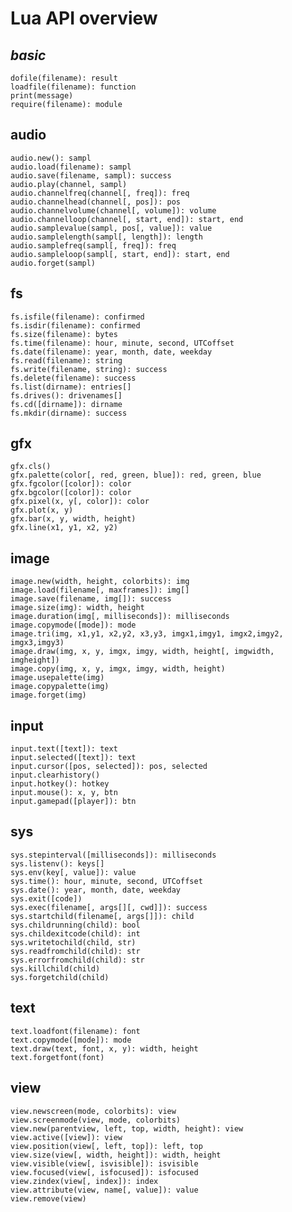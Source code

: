 # Lua API overview
##  _basic_
    dofile(filename): result
    loadfile(filename): function
    print(message)
    require(filename): module
##  audio
    audio.new(): sampl
    audio.load(filename): sampl
    audio.save(filename, sampl): success
    audio.play(channel, sampl)
    audio.channelfreq(channel[, freq]): freq
    audio.channelhead(channel[, pos]): pos
    audio.channelvolume(channel[, volume]): volume
    audio.channelloop(channel[, start, end]): start, end
    audio.samplevalue(sampl, pos[, value]): value
    audio.samplelength(sampl[, length]): length
    audio.samplefreq(sampl[, freq]): freq
    audio.sampleloop(sampl[, start, end]): start, end
    audio.forget(sampl)
##  fs
    fs.isfile(filename): confirmed
    fs.isdir(filename): confirmed
    fs.size(filename): bytes
    fs.time(filename): hour, minute, second, UTCoffset
    fs.date(filename): year, month, date, weekday
    fs.read(filename): string
    fs.write(filename, string): success
    fs.delete(filename): success
    fs.list(dirname): entries[]
    fs.drives(): drivenames[]
    fs.cd([dirname]): dirname
    fs.mkdir(dirname): success
##  gfx
    gfx.cls()
    gfx.palette(color[, red, green, blue]): red, green, blue
    gfx.fgcolor([color]): color
    gfx.bgcolor([color]): color
    gfx.pixel(x, y[, color]): color
    gfx.plot(x, y)
    gfx.bar(x, y, width, height)
    gfx.line(x1, y1, x2, y2)
##  image
    image.new(width, height, colorbits): img
    image.load(filename[, maxframes]): img[]
    image.save(filename, img[]): success
    image.size(img): width, height
    image.duration(img[, milliseconds]): milliseconds
    image.copymode([mode]): mode
    image.tri(img, x1,y1, x2,y2, x3,y3, imgx1,imgy1, imgx2,imgy2, imgx3,imgy3)
    image.draw(img, x, y, imgx, imgy, width, height[, imgwidth, imgheight])
    image.copy(img, x, y, imgx, imgy, width, height)
    image.usepalette(img)
    image.copypalette(img)
    image.forget(img)
##  input
    input.text([text]): text
    input.selected([text]): text
    input.cursor([pos, selected]): pos, selected
    input.clearhistory()
    input.hotkey(): hotkey
    input.mouse(): x, y, btn
    input.gamepad([player]): btn
##  sys
    sys.stepinterval([milliseconds]): milliseconds
    sys.listenv(): keys[]
    sys.env(key[, value]): value
    sys.time(): hour, minute, second, UTCoffset
    sys.date(): year, month, date, weekday
    sys.exit([code])
    sys.exec(filename[, args[][, cwd]]): success
    sys.startchild(filename[, args[]]): child
    sys.childrunning(child): bool
    sys.childexitcode(child): int
    sys.writetochild(child, str)
    sys.readfromchild(child): str
    sys.errorfromchild(child): str
    sys.killchild(child)
    sys.forgetchild(child)
##  text
    text.loadfont(filename): font
    text.copymode([mode]): mode
    text.draw(text, font, x, y): width, height
    text.forgetfont(font)
##  view
    view.newscreen(mode, colorbits): view
    view.screenmode(view, mode, colorbits)
    view.new(parentview, left, top, width, height): view
    view.active([view]): view
    view.position(view[, left, top]): left, top
    view.size(view[, width, height]): width, height
    view.visible(view[, isvisible]): isvisible
    view.focused(view[, isfocused]): isfocused
    view.zindex(view[, index]): index
    view.attribute(view, name[, value]): value
    view.remove(view)
